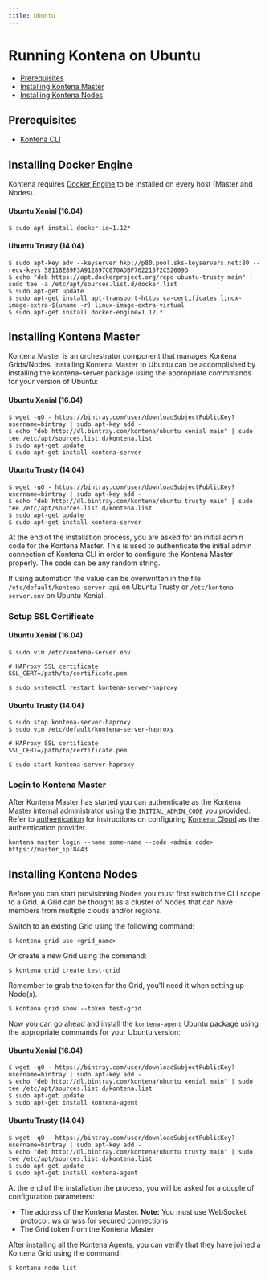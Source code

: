 ```yaml
---
title: Ubuntu
---
```


# Running Kontena on Ubuntu

- [Prerequisites](ubuntu#prerequisites)
- [Installing Kontena Master](ubuntu#installing-kontena-master)
- [Installing Kontena Nodes](ubuntu#installing-kontena-nodes)

## Prerequisites

- [Kontena CLI](cli)

## Installing Docker Engine

Kontena requires [Docker Engine](https://docs.docker.com/engine/) to be installed on every host (Master and Nodes).

#### Ubuntu Xenial (16.04)

```
$ sudo apt install docker.io=1.12*
```

#### Ubuntu Trusty (14.04)

```
$ sudo apt-key adv --keyserver hkp://p80.pool.sks-keyservers.net:80 --recv-keys 58118E89F3A912897C070ADBF76221572C52609D
$ echo "deb https://apt.dockerproject.org/repo ubuntu-trusty main" | sudo tee -a /etc/apt/sources.list.d/docker.list
$ sudo apt-get update
$ sudo apt-get install apt-transport-https ca-certificates linux-image-extra-$(uname -r) linux-image-extra-virtual
$ sudo apt-get install docker-engine=1.12.*
```

## Installing Kontena Master

Kontena Master is an orchestrator component that manages Kontena Grids/Nodes. Installing Kontena Master to Ubuntu can be accomplished by installing the kontena-server package using the appropriate commmands for your version of Ubuntu:


#### Ubuntu Xenial (16.04)

```
$ wget -qO - https://bintray.com/user/downloadSubjectPublicKey?username=bintray | sudo apt-key add -
$ echo "deb http://dl.bintray.com/kontena/ubuntu xenial main" | sudo tee /etc/apt/sources.list.d/kontena.list
$ sudo apt-get update
$ sudo apt-get install kontena-server
```

#### Ubuntu Trusty (14.04)

```
$ wget -qO - https://bintray.com/user/downloadSubjectPublicKey?username=bintray | sudo apt-key add -
$ echo "deb http://dl.bintray.com/kontena/ubuntu trusty main" | sudo tee /etc/apt/sources.list.d/kontena.list
$ sudo apt-get update
$ sudo apt-get install kontena-server
```

At the end of the installation process, you are asked for an initial admin code for the Kontena Master. This is used to authenticate the initial admin connection of Kontena CLI in order to configure the Kontena Master properly. The code can be any random string.

If using automation the value can be overwritten in the file `/etc/default/kontena-server-api` on Ubuntu Trusty or `/etc/kontena-server.env` on Ubuntu Xenial.

### Setup SSL Certificate


#### Ubuntu Xenial (16.04)

```
$ sudo vim /etc/kontena-server.env

# HAProxy SSL certificate
SSL_CERT=/path/to/certificate.pem

$ sudo systemctl restart kontena-server-haproxy
```

#### Ubuntu Trusty (14.04)

```
$ sudo stop kontena-server-haproxy
$ sudo vim /etc/default/kontena-server-haproxy

# HAProxy SSL certificate
SSL_CERT=/path/to/certificate.pem

$ sudo start kontena-server-haproxy
```


### Login to Kontena Master


After Kontena Master has started you can authenticate as the Kontena Master internal administrator using the `INITIAL_ADMIN_CODE` you provided. Refer to [authentication](../../using-kontena/authentication.md) for instructions on configuring [Kontena Cloud](https://cloud.kontena.io) as the authentication provider.

```
kontena master login --name some-name --code <admin code> https://master_ip:8443
```

## Installing Kontena Nodes

Before you can start provisioning Nodes you must first switch the CLI scope to a Grid. A Grid can be thought as a cluster of Nodes that can have members from multiple clouds and/or regions.

Switch to an existing Grid using the following command:

```
$ kontena grid use <grid_name>
```

Or create a new Grid using the command:

```
$ kontena grid create test-grid
```

Remember to grab the token for the Grid, you'll need it when setting up Node(s).

```
$ kontena grid show --token test-grid
```

Now you can go ahead and install the `kontena-agent` Ubuntu package using the appropriate commands for your Ubuntu version:

#### Ubuntu Xenial (16.04)

```
$ wget -qO - https://bintray.com/user/downloadSubjectPublicKey?username=bintray | sudo apt-key add -
$ echo "deb http://dl.bintray.com/kontena/ubuntu xenial main" | sudo tee /etc/apt/sources.list.d/kontena.list
$ sudo apt-get update
$ sudo apt-get install kontena-agent
```

#### Ubuntu Trusty (14.04)

```
$ wget -qO - https://bintray.com/user/downloadSubjectPublicKey?username=bintray | sudo apt-key add -
$ echo "deb http://dl.bintray.com/kontena/ubuntu trusty main" | sudo tee /etc/apt/sources.list.d/kontena.list
$ sudo apt-get update
$ sudo apt-get install kontena-agent
```

At the end of the installation the process, you will be asked for a couple of configuration parameters:

* The address of the Kontena Master. **Note:** You must use WebSocket protocol: ws or wss for secured connections
* The Grid token from the Kontena Master

After installing all the Kontena Agents, you can verify that they have joined a Kontena Grid using the command:

```
$ kontena node list
```
